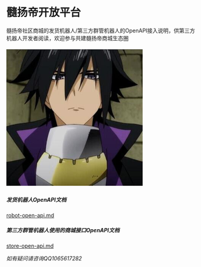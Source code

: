 # 髓扬帝开放平台
髓扬帝社区商城的发货机器人/第三方群管机器人的OpenAPI接入说明，供第三方机器人开发者阅读，欢迎参与共建髓扬帝商城生态圈
##### ![avatar](./avatar.png "avatar")

##### 发货机器人OpenAPI文档
[robot-open-api.md](./open-api/robot-open-api.md "robot-open-api.md")

##### 第三方群管机器人使用的商城接口OpenAPI文档
[store-open-api.md](./open-api/store-open-api.md "store-open-api.md")

*如有疑问请咨询QQ1065617282*